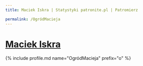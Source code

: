 ```yaml
---
title: Maciek Iskra | Statystyki patronite.pl | Patromierz

permalink: /OgródMacieja
---
```


# [Maciek Iskra](https://patronite.pl/OgródMacieja)

{% include profile.md name="OgródMacieja" prefix="o" %}
